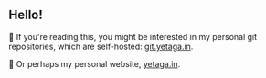 ## Hello!

🌠 If you're reading this, you might be interested in my personal git repositories, which are self-hosted: [git.yetaga.in](https://git.yetaga.in).

🏡 Or perhaps my personal website, [yetaga.in](https://yetaga.in).
